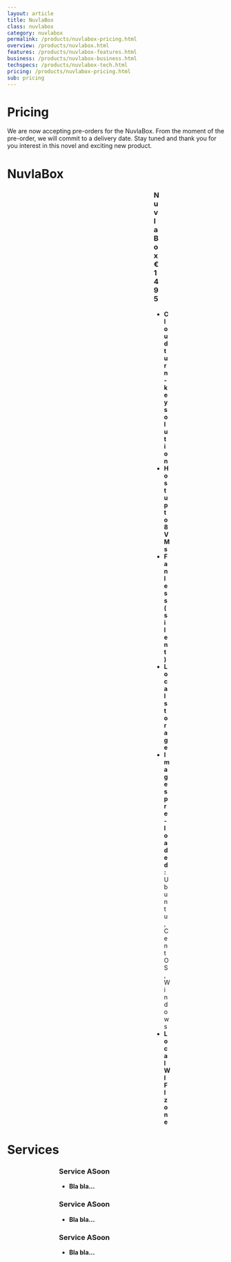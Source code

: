 ```yaml
---
layout: article
title: NuvlaBox
class: nuvlabox
category: nuvlabox
permalink: /products/nuvlabox-pricing.html
overview: /products/nuvlabox.html
features: /products/nuvlabox-features.html
business: /products/nuvlabox-business.html
techspecs: /products/nuvlabox-tech.html
pricing: /products/nuvlabox-pricing.html
sub: pricing
---
```


<h1>Pricing</h1>

We are now accepting pre-orders for the NuvlaBox. From the moment of the pre-order, we will commit to a delivery date. Stay tuned and thank you for you interest in this novel and exciting new product. 

<h1>NuvlaBox</h1>

<div id="pricing-table" class="clear" style="margin-left: 340px; margin-right: 340px;">
    <div class="plan">
        <h3 class="soon">NuvlaBox<span>€1495</span></h3>
        <ul>
            <li><b>Cloud turn-key solution</b></li>
            <li><b>Host up to 8 VMs</b></li>
            <li><b>Fanless (silent)</b></li>
            <li><b>Local storage</b></li>
            <li><b>Images pre-loaded:</b> Ubuntu, CentOS, Windows</li>
            <li><b>Local WIFI zone</b></li>
        </ul> 
    </div>
</div>

<h1>Services</h1>

<div id="pricing-table" class="clear" style="margin-left: 120px; margin-right: 120px;">
    <div class="plan">
        <h3 class="soon">Service A<span>Soon</span></h3>
        <ul>
            <li><b>Bla bla...</b></li>
        </ul> 
    </div>
    <div class="plan">
        <h3 class="soon">Service A<span>Soon</span></h3>
        <ul>
            <li><b>Bla bla...</b></li>
        </ul> 
    </div>
    <div class="plan">
        <h3 class="soon">Service A<span>Soon</span></h3>
        <ul>
            <li><b>Bla bla...</b></li>
        </ul> 
    </div>
</div>
